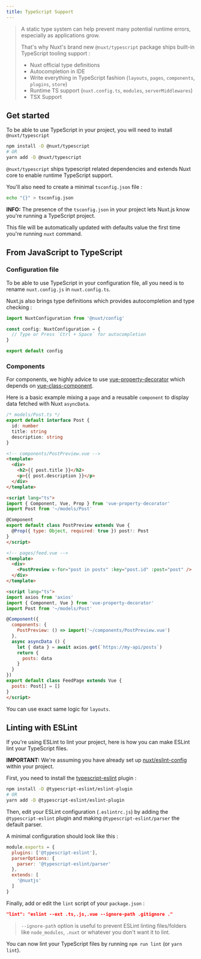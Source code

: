 ```yaml
---
title: TypeScript Support
---
```


> A static type system can help prevent many potential runtime errors, especially as applications grow.
>
> That's why Nuxt's brand new `@nuxt/typescript` package ships built-in TypeScript tooling support :
> - Nuxt official type definitions
> - Autocompletion in IDE
> - Write everything in TypeScript fashion (`layouts`, `pages`, `components`, `plugins`, `store`)
> - Runtime TS support (`nuxt.config.ts`, `modules`, `serverMiddlewares`)
> - TSX Support

## Get started

To be able to use TypeScript in your project, you will need to install `@nuxt/typescript`
```sh
npm install -D @nuxt/typescript
# OR
yarn add -D @nuxt/typescript
```

<div class="Alert Alert--gray">

`@nuxt/typescript` ships typescript related dependencies and extends Nuxt core to enable runtime TypeScript support. 

</div>

You'll also need to create a minimal `tsconfig.json` file :

```sh
echo "{}" > tsconfig.json
```

<div class="Alert Alert--gray">

**INFO:** The presence of the `tsconfig.json` in your project lets Nuxt.js know you're running a TypeScript project.

This file will be automatically updated with defaults value the first time you're running `nuxt` command.

</div>

## From JavaScript to TypeScript

### Configuration file

To be able to use TypeScript in your configuration file, all you need is to rename `nuxt.config.js` in `nuxt.config.ts`.

Nuxt.js also brings type definitions which provides autocompletion and type checking :

```ts
import NuxtConfiguration from '@nuxt/config'

const config: NuxtConfiguration = {
  // Type or Press `Ctrl + Space` for autocompletion
}

export default config
```

### Components

For components, we highly advice to use [vue-property-decorator](https://github.com/kaorun343/vue-property-decorator) which depends on [vue-class-component](https://github.com/vuejs/vue-class-component).

Here is a basic example mixing a `page` and a reusable `component` to display data fetched with Nuxt `asyncData`.

```ts
/* models/Post.ts */
export default interface Post {
  id: number
  title: string
  description: string
}
```

```html
<!-- components/PostPreview.vue -->
<template>
  <div>
    <h2>{{ post.title }}</h2>
    <p>{{ post.description }}</p>
  </div>
</template>

<script lang="ts">
import { Component, Vue, Prop } from 'vue-property-decorator'
import Post from '~/models/Post'

@Component
export default class PostPreview extends Vue {
  @Prop({ type: Object, required: true }) post!: Post
}
</script>
```

```html
<!-- pages/feed.vue -->
<template>
  <div>
    <PostPreview v-for="post in posts" :key="post.id" :post="post" />
  </div>
</template>

<script lang="ts">
import axios from 'axios'
import { Component, Vue } from 'vue-property-decorator'
import Post from '~/models/Post'

@Component({
  components: {
    PostPreview: () => import('~/components/PostPreview.vue')
  },
  async asyncData () {
    let { data } = await axios.get(`https://my-api/posts`)
    return { 
      posts: data
    }
  }
})
export default class FeedPage extends Vue {
  posts: Post[] = []
}
</script>
```

You can use exact same logic for `layouts`.

## Linting with ESLint

If you're using ESLint to lint your project, here is how you can make ESLint lint your TypeScript files. 

<div class="Alert Alert--teal">

**IMPORTANT:** We're assuming you have already set up [nuxt/eslint-config](https://github.com/nuxt/eslint-config) within your project.

</div>

First, you need to install the [typescript-eslint](https://github.com/typescript-eslint/typescript-eslint) plugin :

```sh
npm install -D @typescript-eslint/eslint-plugin
# OR
yarn add -D @typescript-eslint/eslint-plugin
```

Then, edit your ESLint configuration (`.eslintrc.js`) by adding the `@typescript-eslint` plugin and making `@typescript-eslint/parser` the default parser.  

A minimal configuration should look like this :

```js
module.exports = {
  plugins: ['@typescript-eslint'],
  parserOptions: {
    parser: '@typescript-eslint/parser'
  },
  extends: [
    '@nuxtjs'
  ]
}

```

Finally, add or edit the `lint` script of your `package.json` :

```json
"lint": "eslint --ext .ts,.js,.vue --ignore-path .gitignore ."
```

> `--ignore-path` option is useful to prevent ESLint linting files/folders like `node_modules`, `.nuxt` or whatever you don't want it to lint.

You can now lint your TypeScript files by running `npm run lint` (or `yarn lint`).

